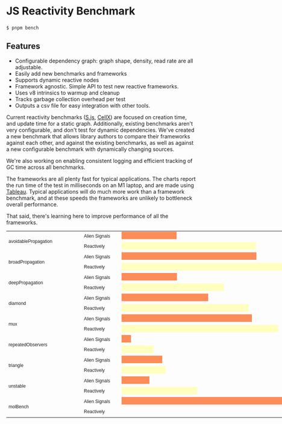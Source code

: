 # JS Reactivity Benchmark

```
$ pnpm bench
```

## Features

- Configurable dependency graph: graph shape, density, read rate are all adjustable.
- Easily add new benchmarks and frameworks
- Supports dynamic reactive nodes
- Framework agnostic. Simple API to test new reactive frameworks.
- Uses v8 intrinsics to warmup and cleanup
- Tracks garbage collection overhead per test
- Outputs a csv file for easy integration with other tools.

Current reactivity benchmarks ([S.js](https://github.com/adamhaile/S/blob/master/bench/bench.js), [CellX](https://github.com/Riim/cellx/blob/master/perf/perf.html)) are focused on creation time, and update time for a static graph. Additionally, existing benchmarks aren't very configurable, and don't test for dynamic dependencies. We've created a new benchmark that allows library authors to compare their frameworks against each other, and against the existing benchmarks, as well as against a new configurable benchmark with dynamically changing sources.

We're also working on enabling consistent logging and efficient tracking of GC time across all benchmarks.

The frameworks are all plenty fast for typical applications. The charts report the run time of the test in milliseconds on an M1 laptop, and are made using [Tableau](https://public.tableau.com/). Typical applications will do much more work than a framework benchmark, and at these speeds the frameworks are unlikely to bottleneck overall performance.

That said, there's learning here to improve performance of all the frameworks.

<table style="width: 1100px; font-family: sans-serif; font-size: 12px;"><colgroup><col style="width: 200px;"><col style="width: 100px;"><col style="width: 800px;"></colgroup><tbody><tr><td rowspan="2">avoidablePropagation</td><td>Alien Signals</td><td><img src="pngs/fc8d59.png" style="width: 146px; height: 20px;"></td></tr><tr><td>Reactively</td><td><img src="pngs/ffffbf.png" style="width: 357px; height: 20px;"></td></tr><tr><td rowspan="2">broadPropagation</td><td>Alien Signals</td><td><img src="pngs/fc8d59.png" style="width: 358px; height: 20px;"></td></tr><tr><td>Reactively</td><td><img src="pngs/ffffbf.png" style="width: 514px; height: 20px;"></td></tr><tr><td rowspan="2">deepPropagation</td><td>Alien Signals</td><td><img src="pngs/fc8d59.png" style="width: 147px; height: 20px;"></td></tr><tr><td>Reactively</td><td><img src="pngs/ffffbf.png" style="width: 272px; height: 20px;"></td></tr><tr><td rowspan="2">diamond</td><td>Alien Signals</td><td><img src="pngs/fc8d59.png" style="width: 230px; height: 20px;"></td></tr><tr><td>Reactively</td><td><img src="pngs/ffffbf.png" style="width: 337px; height: 20px;"></td></tr><tr><td rowspan="2">mux</td><td>Alien Signals</td><td><img src="pngs/fc8d59.png" style="width: 346px; height: 20px;"></td></tr><tr><td>Reactively</td><td><img src="pngs/ffffbf.png" style="width: 416px; height: 20px;"></td></tr><tr><td rowspan="2">repeatedObservers</td><td>Alien Signals</td><td><img src="pngs/fc8d59.png" style="width: 25px; height: 20px;"></td></tr><tr><td>Reactively</td><td><img src="pngs/ffffbf.png" style="width: 85px; height: 20px;"></td></tr><tr><td rowspan="2">triangle</td><td>Alien Signals</td><td><img src="pngs/fc8d59.png" style="width: 108px; height: 20px;"></td></tr><tr><td>Reactively</td><td><img src="pngs/ffffbf.png" style="width: 117px; height: 20px;"></td></tr><tr><td rowspan="2">unstable</td><td>Alien Signals</td><td><img src="pngs/fc8d59.png" style="width: 74px; height: 20px;"></td></tr><tr><td>Reactively</td><td><img src="pngs/ffffbf.png" style="width: 201px; height: 20px;"></td></tr><tr><td rowspan="2">molBench</td><td>Alien Signals</td><td><img src="pngs/fc8d59.png" style="width: 800px; height: 20px;"></td></tr><tr><td>Reactively</td><td><img src="pngs/ffffbf.png" style="width: 0px; height: 20px;"></td></tr></tbody></table>